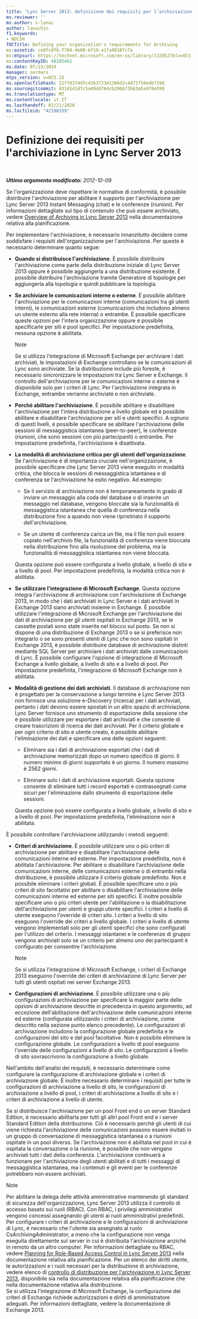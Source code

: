 ```yaml
---
title: "Lync Server 2013: definizione dei requisiti per l'archiviazione"
ms.reviewer: ''
ms.author: v-lanac
author: lanachin
f1.keywords:
- NOCSH
TOCTitle: Defining your organization's requirements for Archiving
ms:assetid: ce0fc0f6-7704-4b80-bf19-a1fa9818fc7a
ms:mtpsurl: https://technet.microsoft.com/en-us/library/JJ205276(v=OCS.15)
ms:contentKeyID: 48185462
ms.date: 07/23/2014
manager: serdars
mtps_version: v=OCS.15
ms.openlocfilehash: 21f7d374d3c4263f2341386d2c4471f50e4b719d
ms.sourcegitcommit: 831d141dfc5a49dd764cb296b73b63e5a9f8e599
ms.translationtype: MT
ms.contentlocale: it-IT
ms.lasthandoff: 02/21/2020
ms.locfileid: "42198339"
---
```

<div data-xmlns="http://www.w3.org/1999/xhtml">

<div class="topic" data-xmlns="http://www.w3.org/1999/xhtml" data-msxsl="urn:schemas-microsoft-com:xslt" data-cs="https://msdn.microsoft.com/">

<div data-asp="https://msdn2.microsoft.com/asp">

# <a name="defining-your-requirements-for-archiving-in-lync-server-2013"></a>Definizione dei requisiti per l'archiviazione in Lync Server 2013

</div>

<div id="mainSection">

<div id="mainBody">

<span> </span>

_**Ultimo argomento modificato:** 2012-10-09_

Se l'organizzazione deve rispettare le normative di conformità, è possibile distribuire l'archiviazione per abilitare il supporto per l'archiviazione per Lync Server 2013 Instant Messaging (chat) e le conferenze (riunioni). Per informazioni dettagliate sul tipo di contenuto che può essere archiviato, vedere [Overview of Archiving in Lync Server 2013](lync-server-2013-overview-of-archiving.md) nella documentazione relativa alla pianificazione.

Per implementare l'archiviazione, è necessario innanzitutto decidere come soddisfare i requisiti dell'organizzazione per l'archiviazione. Per questo è necessario determinare quanto segue:

  - **Quando si distribuisce l'archiviazione**. È possibile distribuire l'archiviazione come parte della distribuzione iniziale di Lync Server 2013 oppure è possibile aggiungerla a una distribuzione esistente. È possibile distribuire l'archiviazione tramite Generatore di topologie per aggiungerla alla topologia e quindi pubblicare la topologia.

  - **Se archiviare le comunicazioni interne o esterne**. È possibile abilitare l'archiviazione per le comunicazioni interne (comunicazioni tra gli utenti interni), le comunicazioni esterne (comunicazioni che includono almeno un utente esterno alla rete interna) o entrambe. È possibile specificare queste opzioni per l'intera organizzazione oppure è possibile specificarle per siti e pool specifici. Per impostazione predefinita, nessuna opzione è abilitata.
    
    <div>
    

    > [!NOTE]  
    > Se si utilizza l'integrazione di Microsoft Exchange per archiviare i dati archiviati, le impostazioni di Exchange controllano se le comunicazioni di Lync sono archiviate. Se la distribuzione include più foreste, è necessario sincronizzare le impostazioni tra Lync Server e Exchange. Il controllo dell'archiviazione per le comunicazioni interne o esterne è disponibile solo per i criteri di Lync. Per l'archiviazione integrata in Exchange, entrambe verranno archiviate o non archiviate.

    
    </div>

  - **Perché abilitare l'archiviazione**. È possibile abilitare e disabilitare l'archiviazione per l'intera distribuzione a livello globale ed è possibile abilitare e disabilitare l'archiviazione per siti e utenti specifici. A ognuno di questi livelli, è possibile specificare se abilitare l'archiviazione delle sessioni di messaggistica istantanea (peer-to-peer), le conferenze (riunioni, che sono sessioni con più partecipanti) o entrambe. Per impostazione predefinita, l'archiviazione è disattivata.

  - **La modalità di archiviazione critica per gli utenti dell'organizzazione**. Se l'archiviazione è di importanza cruciale nell'organizzazione, è possibile specificare che Lync Server 2013 viene eseguito in modalità critica, che blocca le sessioni di messaggistica istantanea e di conferenza se l'archiviazione ha esito negativo. Ad esempio:
    
      - Se il servizio di archiviazione non è temporaneamente in grado di inviare un messaggio alla coda del database o di inserire un messaggio nel database, vengono bloccate sia la funzionalità di messaggistica istantanea che quella di conferenza nella distribuzione fino a quando non viene ripristinato il supporto dell'archiviazione.
    
      - Se un utente di conferenza carica un file, ma il file non può essere copiato nell'archivio file, la funzionalità di conferenza viene bloccata nella distribuzione fino alla risoluzione del problema, ma la funzionalità di messaggistica istantanea non viene bloccata.
    
    Questa opzione può essere configurata a livello globale, a livello di sito e a livello di pool. Per impostazione predefinita, la modalità critica non è abilitata.

  - **Se utilizzare l'integrazione di Microsoft Exchange**. Questa opzione integra l'archiviazione di archiviazione con l'archiviazione di Exchange 2013, in modo che i dati archiviati in Lync Server e i dati archiviati in Exchange 2013 siano archiviati insieme in Exchange. È possibile utilizzare l'integrazione di Microsoft Exchange per l'archiviazione dei dati di archiviazione per gli utenti ospitati in Exchange 2013, se le cassette postali sono state inserite nel blocco sul posto. Se non si dispone di una distribuzione di Exchange 2013 o se si preferisce non integrarlo o se sono presenti utenti di Lync che non sono ospitati in Exchange 2013, è possibile distribuire database di archiviazione distinti mediante SQL Server per archiviare i dati archiviati dalle comunicazioni di Lync. È possibile configurare l'opzione di integrazione di Microsoft Exchange a livello globale, a livello di sito e a livello di pool. Per impostazione predefinita, l'integrazione di Microsoft Exchange non è abilitata.

  - **Modalità di gestione dei dati archiviati**. Il database di archiviazione non è progettato per la conservazione a lungo termine e Lync Server 2013 non fornisce una soluzione e-Discovery (ricerca) per i dati archiviati, pertanto i dati devono essere spostati in un altro spazio di archiviazione. Lync Server fornisce uno strumento di esportazione della sessione che è possibile utilizzare per esportare i dati archiviati e che consente di creare trascrizioni di ricerca dei dati archiviati. Per il criterio globale e per ogni criterio di sito e utente creato, è possibile abilitare l'eliminazione dei dati e specificare una delle opzioni seguenti:
    
      - Eliminare sia i dati di archiviazione esportati che i dati di archiviazione memorizzati dopo un numero specifico di giorni. Il numero minimo di giorni supportato è un giorno. Il numero massimo è 2562 giorni.
    
      - Eliminare solo i dati di archiviazione esportati. Questa opzione consente di eliminare tutti i record esportati e contrassegnati come sicuri per l'eliminazione dallo strumento di esportazione delle sessioni.
    
    Questa opzione può essere configurata a livello globale, a livello di sito e a livello di pool. Per impostazione predefinita, l'eliminazione non è abilitata.

È possibile controllare l'archiviazione utilizzando i metodi seguenti:

  - **Criteri di archiviazione**. È possibile utilizzare uno o più criteri di archiviazione per abilitare e disabilitare l'archiviazione delle comunicazioni interne ed esterne. Per impostazione predefinita, non è abilitata l'archiviazione. Per abilitare o disabilitare l'archiviazione delle comunicazioni interne, delle comunicazioni esterne o di entrambi nella distribuzione, è possibile utilizzare il criterio globale predefinito. Non è possibile eliminare i criteri globali. È possibile specificare uno o più criteri di sito facoltativi per abilitare o disabilitare l'archiviazione delle comunicazioni interne ed esterne per siti specifici. È inoltre possibile specificare uno o più criteri utente per l'abilitazione o la disabilitazione dell'archiviazione per utenti e gruppi utente specifici. I criteri a livello di utente eseguono l'override di criteri sito. I criteri a livello di sito eseguono l'override dei criteri a livello globale. I criteri a livello di utente vengono implementati solo per gli utenti specifici che sono configurati per l'utilizzo del criterio. I messaggi istantanei e le conferenze di gruppo vengono archiviati solo se un criterio per almeno uno dei partecipanti è configurato per consentire l'archiviazione.
    
    <div>
    

    > [!NOTE]  
    > Se si utilizza l'integrazione di Microsoft Exchange, i criteri di Exchange 2013 eseguono l'override dei criteri di archiviazione di Lync Server per tutti gli utenti ospitati nei server Exchange 2013.

    
    </div>

  - **Configurazioni di archiviazione**. È possibile utilizzare una o più configurazioni di archiviazione per specificare la maggior parte delle opzioni di archiviazione descritte in precedenza in questo argomento, ad eccezione dell'abilitazione dell'archiviazione delle comunicazioni interne ed esterne (configurata utilizzando i criteri di archiviazione, come descritto nella sezione punto elenco precedente). Le configurazioni di archiviazione includono la configurazione globale predefinita e le configurazioni del sito e del pool facoltative. Non è possibile eliminare la configurazione globale. Le configurazioni a livello di pool eseguono l'override delle configurazioni a livello di sito. Le configurazioni a livello di sito sovrascrivono la configurazione a livello globale.

Nell'ambito dell'analisi dei requisiti, è necessario determinare come configurare la configurazione di archiviazione globale e i criteri di archiviazione globale. È inoltre necessario determinare i requisiti per tutte le configurazioni di archiviazione a livello di sito, le configurazioni di archiviazione a livello di pool, i criteri di archiviazione a livello di sito e i criteri di archiviazione a livello di utente.

Se si distribuisce l'archiviazione per un pool Front end o un server Standard Edition, è necessario abilitarla per tutti gli altri pool Front end e i server Standard Edition della distribuzione. Ciò è necessario perché gli utenti di cui viene richiesta l'archiviazione delle comunicazioni possono essere invitati in un gruppo di conversazione di messaggistica istantanea o a riunioni ospitate in un pool diverso. Se l'archiviazione non è abilitata nel pool in cui è ospitata la conversazione o la riunione, è possibile che non vengano archiviati tutti i dati della conferenza. L'archiviazione continuerà a funzionare per l'archiviazione degli utenti abilitati e di tutti i messaggi di messaggistica istantanea, ma i contenuti e gli eventi per le conferenze potrebbero non essere archiviati.

<div>


> [!NOTE]  
> Per abilitare la delega delle attività amministrative mantenendo gli standard di sicurezza dell'organizzazione, Lync Server&nbsp;2013 utilizza il controllo di accesso basato sui ruoli (RBAC). Con RBAC, i privilegi amministrativi vengono concessi assegnando gli utenti ai ruoli amministrativi predefiniti. Per configurare i criteri di archiviazione e le configurazioni di archiviazione di Lync, è necessario che l'utente sia assegnato al ruolo CsArchivingAdministrator, a meno che la configurazione non venga eseguita direttamente sul server in cui è distribuita l'archiviazione anziché in remoto da un altro computer. Per informazioni dettagliate su RBAC, vedere <A href="lync-server-2013-planning-for-role-based-access-control.md">Planning for Role-Based Access Control in Lync Server 2013</A> nella documentazione relativa alla pianificazione. Per un elenco dei diritti utente, le autorizzazioni e i ruoli necessari per la distribuzione di archiviazione, vedere elenco di <A href="lync-server-2013-deployment-checklist-for-archiving.md">controllo di distribuzione per l'archiviazione in Lync Server 2013</A>, disponibile sia nella documentazione relativa alla pianificazione che nella documentazione relativa alla distribuzione.<BR>Se si utilizza l'integrazione di Microsoft Exchange, la configurazione dei criteri di Exchange richiede autorizzazioni e diritti di amministratore adeguati. Per informazioni dettagliate, vedere la documentazione di Exchange 2013.



</div>

</div>

<span> </span>

</div>

</div>

</div>

